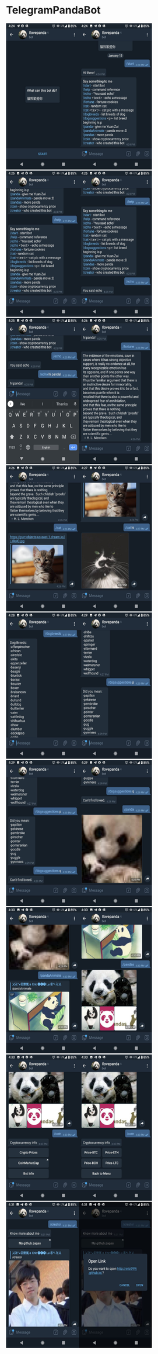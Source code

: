 # TelegramPandaBot
<img src="pics/1.jpg" width = "200" height = "400" /><img src="pics/2.jpg" width = "200" height = "400" />
<img src="pics/3.jpg" width = "200" height = "400" /><img src="pics/4.jpg" width = "200" height = "400" />
<img src="pics/5.jpg" width = "200" height = "400" /><img src="pics/6.jpg" width = "200" height = "400" />
<img src="pics/7.jpg" width = "200" height = "400" /><img src="pics/8.jpg" width = "200" height = "400" />
<img src="pics/9.jpg" width = "200" height = "400" /><img src="pics/10.jpg" width = "200" height = "400" />
<img src="pics/11.jpg" width = "200" height = "400" /><img src="pics/12.jpg" width = "200" height = "400" />
<img src="pics/13.jpg" width = "200" height = "400" /><img src="pics/14.jpg" width = "200" height = "400" />
<img src="pics/15.jpg" width = "200" height = "400" /><img src="pics/16.jpg" width = "200" height = "400" />
<img src="pics/17.jpg" width = "200" height = "400" /><img src="pics/18.jpg" width = "200" height = "400" />
